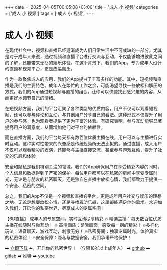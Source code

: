+++
date = '2025-04-05T00:05:08+08:00'
title = '成人 小 视频'
categories = ['成人 小 视频']
tags = ['成人 小 视频']
+++

# 成人 小 视频

在现代社会中，视频和直播已经逐渐成为人们日常生活中不可或缺的一部分。尤其是对于成年人来说，通过视频和直播平台进行交流与互动，不仅能够增进彼此之间的了解，还能带来无尽的娱乐体验。在这个背景下，我们的App，专为成年人设计的直播和视频平台，正是应运而生。

作为一款聚焦成人的应用，我们的App提供了丰富多样的功能。其中，短视频和直播是我们的主要特色。成年人在繁忙的工作之余，可能渴望寻找一些放松和解压的方式。我们的App通过短视频与直播的组合，让你可以快速找到感兴趣的内容，从而更好地调节自己的情绪。

在短视频方面，我们的平台汇聚了各种类型的优质内容，用户不仅可以观看短视频，还可以参与评论和互动，与其他用户分享自己的看法。这种形式不仅提升了用户的参与感，也为观看者提供了更为丰富的体验。有研究表明，参与互动能够显著提高用户的满意度，从而增加他们对平台的依赖性。

而在直播方面，我们的平台每天都有数百位优质主播在线，用户可以与主播进行实时互动。这种实时性带来的兴奋感是传统视频所无法比拟的。通过直播，成人用户不仅可以观看精彩的表演，还能够与主播直接交流，甚至参与游戏互动，提升了社交的乐趣和体验。

安全和隐私是我们特别关注的领域。我们的App确保用户在享受精彩内容的同时，个人信息和数据得到了严密的保护。每位用户都可以在私密的房间中享受专属时光，无论是与朋友的私密聊天，还是独自在直播中放松心情，我们都致力于提供一个安全、私密的空间。

总之，我们的App不仅是一个视频和直播的平台，更是成年用户社交与娱乐的理想之地。无论是想要放松心情，还是寻找互动乐趣，这里都能满足你的需求。欢迎加入我们，开启你的私密世界，尽享成人的专属空间！

【6D直播】
成年人的专属空间，实时互动尽享精彩
🔥 精选主播：每天数百位优质主播在线随时与你互动！
🔥 高清画质：清晰画面，感受每一刻的精彩！
🔥多样化玩法：语音聊天、游戏互动，刺激无穷！
🔥私密房间：独享专属时光，体验真实的私密体验！
🔥安全保障：隐私与数据安全，我们承诺严格保护！

➡️ [立即下载](https://down123.s3.ap-east-1.amazonaws.com/down/down.html?channelCode=blog) ⬅️，开启你的私密世界！
（仅限18岁以上成年人）
➡️ [github](https://aldult-live.github.io/)
➡️ [gitlab](https://seo-09598d.gitlab.io/)
➡️ [推特](https://x.com/wegame33)
➡️ [youtube](https://www.youtube.com/@6Dlive)

---
